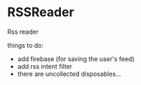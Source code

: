# RSSReader
Rss reader

things to do: 
- add firebase (for saving the user's feed)
- add rss intent filter
- there are uncollected disposables...
